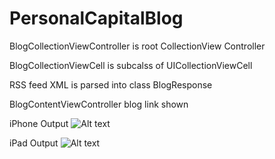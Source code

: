 # PersonalCapitalBlog

BlogCollectionViewController is root CollectionView Controller

BlogCollectionViewCell is subcalss of UICollectionViewCell

RSS feed XML is parsed into class BlogResponse

BlogContentViewController blog link shown

iPhone Output
![Alt text](?raw=true/iPhoneOutput.png "Output")


iPad Output
![Alt text](?raw=true/iPadOutput.png "Output")


